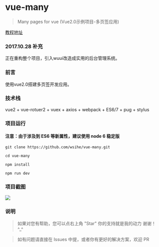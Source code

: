 # vue-many
> Many pages for vue (Vue2.0示例项目-多页签应用)

[教程地址](http://wusihe.com/2017/05/02/Vue2-1/)


### 2017.10.28 补充

正在重构整个项目，引入wuui改造成实用的后台管理系统。

### 前言

使用vue2.0搭建多页签开发应用。


### 技术栈

vue2 + vue-rotuer2 + vuex + axios + webpack + ES6/7 + pug + stylus


### 项目运行

#### 注意：由于涉及到 ES6 等新属性，建议使用 node 6 稳定版

```
git clone https://github.com/wsihe/vue-many.git

cd vue-many

npm install

npm run dev

```

### 项目截图

![](https://static.oschina.net/uploads/img/201708/08102312_5Tfu.png "")

### 说明

>  如果对您有帮助，您可以点右上角 "Star" 你的支持就是我的动力 谢谢！ ^_^

>  如有问题请直接在 Issues 中提，或者你有更好的解决方案，欢迎 PR



